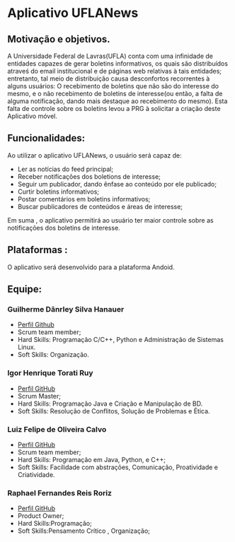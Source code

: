 # **Aplicativo UFLANews**

## Motivação e objetivos.
   
  A Universidade Federal de Lavras(UFLA) conta com uma infinidade de entidades capazes de gerar boletins informativos, os quais são distribuídos atraveś do email institucional e de páginas web relativas à tais entidades; entretanto, tal meio de distribuição causa desconfortos recorrentes à alguns usuários: O recebimento de boletins que não são do interesse do mesmo, e o não recebimento de boletins de interesse(ou então, a falta de alguma notificação, dando mais destaque ao recebimento do mesmo).
Esta falta de controle sobre os boletins levou a PRG à solicitar a criação deste Aplicativo móvel.

## Funcionalidades:

Ao utilizar o aplicativo UFLANews, o usuário será capaz de:
  
  * Ler as notícias do feed principal;
  * Receber notificações dos boletions de interesse;
  * Seguir um publicador, dando ênfase ao conteúdo por ele publicado;
  * Curtir boletins informativos;
  * Postar comentários em boletins informativos;
  * Buscar publicadores de conteúdos e áreas de interesse;
  
 Em suma , o aplicativo permitirá ao usuário ter maior controle sobre as notificações dos boletins de interesse.
 
 ## Plataformas :
 
 O aplicativo será desenvolvido para a plataforma Andoid.
  

## Equipe:

### Guilherme Dânrley Silva Hanauer
* [Perfil Github](https://github.com/Gahiji)
* Scrum team member;
* Hard Skills: Programação C/C++, Python e Administração de Sistemas Linux.
* Soft Skills: Organização.

### Igor Henrique Torati Ruy
* [Perfil GitHub](https://github.com/igortorati)
* Scrum Master;
* Hard Skills: Programação Java e Criação e Manipulação de BD.
* Soft Skills: Resolução de Conflitos, Solução de Problemas e Ética.

### Luiz Felipe de Oliveira Calvo
* [Perfil GitHub](https://github.com/luizcalvo)
* Scrum team member;
* Hard Skills: Programação em Java, Python, e C++;
* Soft Skills: Facilidade com abstrações, Comunicação, Proatividade e Criatividade.

### Raphael Fernandes Reis Roriz 
* [Perfil GitHub](https://github.com/RaphaelRoriz)
* Product Owner;
* Hard Skills:Programação;
* Soft Skills:Pensamento Crítico , Organização;



